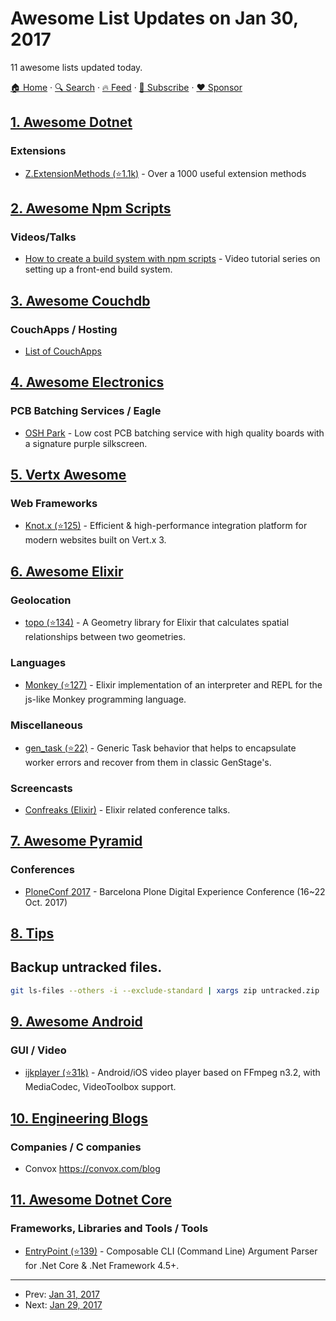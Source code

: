 # Awesome List Updates on Jan 30, 2017

11 awesome lists updated today.

[🏠 Home](/README.md) · [🔍 Search](https://www.trackawesomelist.com/search/) · [🔥 Feed](https://www.trackawesomelist.com/rss.xml) · [📮 Subscribe](https://trackawesomelist.us17.list-manage.com/subscribe?u=d2f0117aa829c83a63ec63c2f&id=36a103854c) · [❤️  Sponsor](https://github.com/sponsors/theowenyoung)



## [1. Awesome Dotnet](/content/quozd/awesome-dotnet/README.md)

### Extensions

*   [Z.ExtensionMethods (⭐1.1k)](https://github.com/zzzprojects/Z.ExtensionMethods) - Over a 1000 useful extension methods

## [2. Awesome Npm Scripts](/content/RyanZim/awesome-npm-scripts/README.md)

### Videos/Talks

*   [How to create a build system with npm scripts](http://www.penta-code.com/how-to-create-a-build-system-with-npm-scripts/) - Video tutorial series on setting up a front-end build system.

## [3. Awesome Couchdb](/content/quangv/awesome-couchdb/README.md)

### CouchApps / Hosting

*   [List of CouchApps](https://couchapp.readthedocs.io/en/latest/user/list-of-couchapps.html)

## [4. Awesome Electronics](/content/kitspace/awesome-electronics/README.md)

### PCB Batching Services / Eagle

*   [OSH Park](https://oshpark.com) - Low cost PCB batching service with high quality boards with a signature purple silkscreen.

## [5. Vertx Awesome](/content/vert-x3/vertx-awesome/README.md)

### Web Frameworks

*   [Knot.x (⭐125)](https://github.com/Cognifide/knotx) - Efficient & high-performance integration platform for modern websites built on Vert.x 3.

## [6. Awesome Elixir](/content/h4cc/awesome-elixir/README.md)

### Geolocation

*   [topo (⭐134)](https://github.com/pkinney/topo) - A Geometry library for Elixir that calculates spatial relationships between two geometries.

### Languages

*   [Monkey (⭐127)](https://github.com/fabrik42/writing_an_interpreter_in_elixir) - Elixir implementation of an interpreter and REPL for the js-like Monkey programming language.

### Miscellaneous

*   [gen\_task (⭐22)](https://github.com/Nebo15/gen_task) - Generic Task behavior that helps to encapsulate worker errors and recover from them in classic GenStage's.

### Screencasts

*   [Confreaks (Elixir)](http://confreaks.tv/tags/40) - Elixir related conference talks.

## [7. Awesome Pyramid](/content/uralbash/awesome-pyramid/README.md)

### Conferences

*   [PloneConf 2017](https://2017.ploneconf.org/) - Barcelona Plone Digital Experience Conference (16\~22 Oct. 2017)

## [8. Tips](/content/git-tips/tips/README.md)

## Backup untracked files.

```sh
git ls-files --others -i --exclude-standard | xargs zip untracked.zip
```

## [9. Awesome Android](/content/JStumpp/awesome-android/README.md)

### GUI / Video

*   [ijkplayer (⭐31k)](https://github.com/Bilibili/ijkplayer) - Android/iOS video player based on FFmpeg n3.2, with MediaCodec, VideoToolbox support.

## [10. Engineering Blogs](/content/kilimchoi/engineering-blogs/README.md)

### Companies / C companies

*   Convox <https://convox.com/blog>

## [11. Awesome Dotnet Core](/content/thangchung/awesome-dotnet-core/README.md)

### Frameworks, Libraries and Tools / Tools

*   [EntryPoint (⭐139)](https://github.com/Nick-Lucas/EntryPoint) - Composable CLI (Command Line) Argument Parser for .Net Core & .Net Framework 4.5+.

---

- Prev: [Jan 31, 2017](/content/2017/01/31/README.md)
- Next: [Jan 29, 2017](/content/2017/01/29/README.md)